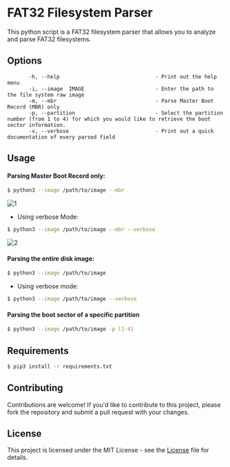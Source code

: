 # FAT32 Filesystem Parser
This python script is a FAT32 filesystem parser that allows you to analyze and parse FAT32 filesystems.

## Options
```
       -h, --help                               - Print out the help menu
       -i, --image  IMAGE                       - Enter the path to the file system raw image
       -m, --mbr                                - Parse Master Boot Record (MBR) only
       -p, --partition                          - Select the partition number (from 1 to 4) for which you would like to retrieve the boot sector information.
       -v, --verbose                            - Print out a quick documentation of every parsed field
```

## Usage
#### Parsing Master Boot Record only:
```bash
$ python3 --image /path/to/image --mbr 
```
![1](https://user-images.githubusercontent.com/101610095/232246774-44cbe18f-ceaa-4c57-a505-ddddcd545fd8.gif)

* Using verbose Mode:
```bash
$ python3 --image /path/to/image --mbr --verbose
```
![2](https://user-images.githubusercontent.com/101610095/232246865-af0ef9df-58c1-4ab2-b048-c351e0057ffa.gif)

#### Parsing the entire disk image:
```bash
$ python3 --image /path/to/image
```

* Using verbose mode:
```bash
$ python3 --image /path/to/image --verbose
```

#### Parsing the boot sector of a specific partition
```bash
$ python3 --image /path/to/image -p [1-4]
```

## Requirements
```bash
$ pip3 install -r requirements.txt
```

## Contributing
Contributions are welcome! If you'd like to contribute to this project, please fork the repository and submit a pull request with your changes.

## License
This project is licensed under the MIT License - see the [License](https://github.com/YounesTasra-R4z3rSw0rd/FAT32-Parser/blob/main/LICENSE) file for details.
